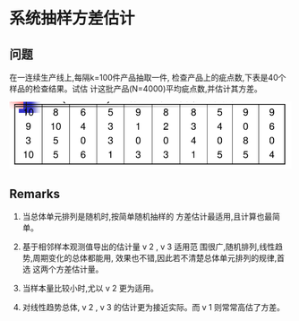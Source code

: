 # 系统抽样方差估计

## 问题

在一连续生产线上,每隔k=100件产品抽取一件,
检查产品上的疵点数,下表是40个样品的检查结果。试估
计这批产品(N=4000)平均疵点数,并估计其方差。

![](data.png)

## Remarks
1. 当总体单元排列是随机时,按简单随机抽样的
方差估计最适用,且计算也最简单。
2. 基于相邻样本观测值导出的估计量 v 2 , v 3 适用范
围很广,随机排列,线性趋势,周期变化的总体都能用,
效果也不错,因此若不清楚总体单元排列的规律,首选
这两个方差估计量。

3. 当样本量比较小时,尤以 v 2 更为适用。
4. 对线性趋势总体, v 2 , v 3 的估计更为接近实际。而 v 1 则常常高估了方差。
